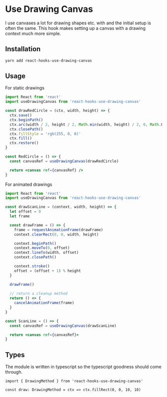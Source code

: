 # Use Drawing Canvas


I use canvases a lot for drawing shapes etc. with and the initial setup is often
the same. This hook makes setting up a canvas with a drawing context much more
simple.

## Installation

```bash
yarn add react-hooks-use-drawing-canvas
```

## Usage

For static drawings

```jsx
import React from 'react'
import useDrawingCanvas from 'react-hooks-use-drawing-canvas'

const drawRedCircle = (ctx, width, height) => {
  ctx.save()
  ctx.beginPath()
  ctx.arc(width / 2, height / 2, Math.min(width, height) / 2, 0, Math.PI)
  ctx.closePath()
  ctx.fillStyle = 'rgb(255, 0, 0)'
  ctx.fill()
  ctx.restore()
}

const RedCircle = () => {
  const canvasRef = useDrawingCanvas(drawRedCircle)

  return <canvas ref={canvasRef} />
}
```

For animated drawings

```jsx
import React from 'react'
import useDrawingCanvas from 'react-hooks-use-drawing-canvas'

const drawScanLine = (context, width, height) => {
  let offset = 0
  let frame

  const drawFrame = () => {
    frame = requestAnimationFrame(drawFrame)
    context.clearRect(0, 0, width, height)

    context.beginPath()
    context.moveTo(0, offset)
    context.lineTo(width, offset)
    context.closePath()

    context.stroke()
    offset = (offset + 1) % height
  }

  drawFrame()
  
  // return a cleanup method
  return () => {
    cancelAnimationFrame(frame)
  }
}

const ScanLine = () => {
  const canvasRef = useDrawingCanvas(drawScanLine)

  return <canvas ref={canvasRef}>
}
```

## Types

The module is written in typescript so the typescript goodness should come
through.

```tsx
import { DrawingMethod } from 'react-hooks-use-drawing-canvas'

const draw: DrawingMethod = ctx => ctx.fillRect(0, 0, 10, 10)
```
